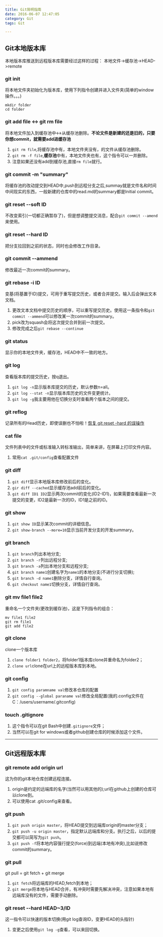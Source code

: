 ```yaml
---
title: Git简明指南
date: 2016-06-07 12:47:05
category: Git
tags: Git

---
```


## Git本地版本库

本地版本库推送到远程版本库需要经过这样的过程：
本地文件->缓存池->HEAD->remote

### git init
将本地文件夹初始化为版本库，使用下列指令创建并进入文件夹(简单的window操作。。。)
```
mkdir folder
cd folder
```

### git add file <-> git rm file
将本地文件加入到缓存池中<->从缓存池删除。**不论文件是新建的还是旧的，只要你想commit，就需要add进缓存池**
1. `git rm file`,将缓存池中有，本地文件夹没有，的文件从缓存池删除。
2. `git rm -f file`,**缓存池**中有，本地文件夹也有，这个指令可以一并删除。
3. 注意如果还没有add到缓存池,直接`rm file`就行。

### git commit -m "summary"
将缓存池的改动提交到HEAD中,push到远程分支之后,summay就是文件名和时间中间现实的东西，一般新建的仓库中的read.md的summary都是Initial commit。

### git reset --soft ID
不改变索引(一切都正确暂存了)，但是想调整提交消息，配合`git commit --amend`来使用。

### git reset --hard ID
把分支拉回到之前的状态，同时也会修改工作目录。

### git commit --ammend
修改最近一次commit的summary。

### git rebase -i ID
变基(将基置于ID)提交，可用于重写提交历史，或者合并提交。输入后会弹出文本文档。
1. 更改文本文档中提交历史的顺序，可以重写提交历史。使用这一条指令和`git commit --ammend`可以修改某一次commit的summary。
2. pick改为squash会将这次提交合并到前一次提交。
3. 修改完成之后`git rebase --continue`

### git status
显示你的本地文件夹，缓存池，HEAD中不一致的地方。

### git log
查看版本库的提交历史，按q退出。
1. `git log -n`显示版本库提交的历史，默认参数n=all。
2. `git log --stat -n`显示版本库历史的文件变更统计。
3. `git log -g`我主要用他在切换分支时查看两个版本之间的提交。

### git reflog
记录所有的Head历史，即使误删也不怕啦！[恢复 git reset -hard 的误操作](http://blog.sina.com.cn/s/blog_4bc7d49f01014r2s.html)

### cat file
文件列表中的文件或标准输入转标准输出，简单来讲，在屏幕上打印文件内容。
1. 常用`cat .git/config`查看配置文件

### git diff
1. `git diff`显示本地版本库修改前后的变化。
2. `gir diff --cached`显示缓存池add前后的变化。
3. `git diff ID1 ID2`显示两次commit的变化(ID2-ID1)，如果需要查看最新一次提交的变更，ID2是最新一次的ID，ID1是之前的ID。

### git show
1. `git show ID`显示某次commit的详细信息。
2. `git show-branch --more=10`显示当前开发分支的开发summary。

### git branch
1. `git branch`列出本地分支;
2. `git branch -r`列出远程分支;
3. `git branch -a`列出本地分支和远程分支;
4. `git branch name1`创建名字为`name1`的本地分支(不进行分支切换);
5. `git branch -d name1`删除分支，详情自行查询。
6. `git checkout name1`切换分支，详情自行查询。

### git mv file1 file2
重命名一个文件夹(更改到缓存池)，这是下列指令的组合：
```
mv file1 file2
git rm file1
git add file2
```

### git clone
clone一个版本库
1. `clone folder1 folder2`，将folder1版本库clone并重命名为folder2；
2. `clone url`clone在url上的远程版本库到本地。

### git config
1. `git config paramname val`修改本仓库的配置
2. `git config --global paraname val`修改全局配置(我的.config文件在C：/users/username/.gitconfig)

### touch .gitignore
1. 这个指令可以在git Bash中创建`.gitignore`文件；
2. 当然可以在git for windows或者github创建仓库的时候添加这个文件。

---

## Git远程版本库

### git remote add origin url
这为你的git本地仓库创建远程连接。
1. origin是约定的远端库的名字(当然可以用其他的);url在github上创建的仓库可以clone到。
2. 可以使用cat .git/config来查看。

### git push
1. `git push origin master`，将HEAD提交到远端库origin的master分支；
2. `git push -u origin master`，指定默认远端库和分支。执行之后，以后的提交都可以简写为`git push`。
3. `git push -f`将本地内容强行提交(force)到远端(本地有冲突),比如说修改commit的summary。

### git pull
git pull = git fetch + git merge
1. `git fetch`将远端库的HEAD,fetch到本地；
2. `git merge`将本地与HEAD合并，有冲突时需要先解决冲突，注意如果本地有远端库没有的文件，需要手动删除。

### git reset --hard HEAD~3/ID
这一指令可以快速的版本切换(用git log查询ID，变更HEAD的头指针)
1. 变更之后使用`git log -g`查看，可以来回切换。

